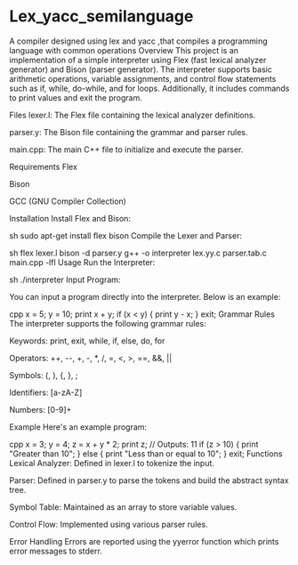 # Lex_yacc_semilanguage
A compiler designed using lex and yacc ,that compiles a programming language with common operations
Overview
This project is an implementation of a simple interpreter using Flex (fast lexical analyzer generator) and Bison (parser generator). The interpreter supports basic arithmetic operations, variable assignments, and control flow statements such as if, while, do-while, and for loops. Additionally, it includes commands to print values and exit the program.

Files
lexer.l: The Flex file containing the lexical analyzer definitions.

parser.y: The Bison file containing the grammar and parser rules.

main.cpp: The main C++ file to initialize and execute the parser.

Requirements
Flex

Bison

GCC (GNU Compiler Collection)

Installation
Install Flex and Bison:

sh
sudo apt-get install flex bison
Compile the Lexer and Parser:

sh
flex lexer.l
bison -d parser.y
g++ -o interpreter lex.yy.c parser.tab.c main.cpp -lfl
Usage
Run the Interpreter:

sh
./interpreter
Input Program:

You can input a program directly into the interpreter. Below is an example:

cpp
x = 5;
y = 10;
print x + y;
if (x < y) {
    print y - x;
}
exit;
Grammar Rules
The interpreter supports the following grammar rules:

Keywords: print, exit, while, if, else, do, for

Operators: ++, --, +, -, *, /, =, <, >, ==, &&, ||

Symbols: (, ), {, }, ;

Identifiers: [a-zA-Z]

Numbers: [0-9]+

Example
Here's an example program:

cpp
x = 3;
y = 4;
z = x + y * 2;
print z; // Outputs: 11
if (z > 10) {
    print "Greater than 10";
} else {
    print "Less than or equal to 10";
}
exit;
Functions
Lexical Analyzer: Defined in lexer.l to tokenize the input.

Parser: Defined in parser.y to parse the tokens and build the abstract syntax tree.

Symbol Table: Maintained as an array to store variable values.

Control Flow: Implemented using various parser rules.

Error Handling
Errors are reported using the yyerror function which prints error messages to stderr.
